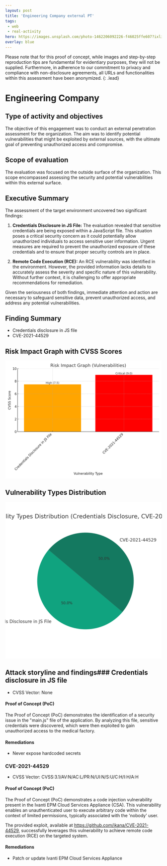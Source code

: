 ```yaml
---
layout: post
title: 'Engineering Company external PT'
tags:
 - web
 - real-activity
hero: https://images.unsplash.com/photo-1462206092226-f46025ffe607?ixlib=rb-4.0.3&ixid=M3wxMjA3fDB8MHxwaG90by1wYWdlfHx8fGVufDB8fHx8fA%3D%3D&auto=format&fit=crop&w=1474&q=80
overlay: blue
---
```


Please note that for this proof of concept, while images and step-by-step reproduction tips are fundamental for evidentiary purposes, they will not be supplied. Furthermore, in adherence to our commitment to privacy and compliance with non-disclosure agreements, all URLs and functionalities within this assessment have been anonymized. {: .lead}
 <!--break-->

# Engineering Company

## Type of activity and objectives
The objective of this engagement was to conduct an external penetration assessment for the organization. The aim was to identify potential vulnerabilities that might be exploited by external sources, with the ultimate goal of preventing unauthorized access and compromise.
## Scope of evaluation
The evaluation was focused on the outside surface of the organization. This scope encompassed assessing the security and potential vulnerabilities within this external surface.
## Executive Summary
The assessment of the target environment uncovered two significant findings:

1. **Credentials Disclosure in JS File:** The evaluation revealed that sensitive credentials are being exposed within a JavaScript file. This situation poses a critical security concern as it could potentially allow unauthorized individuals to access sensitive user information. Urgent measures are required to prevent the unauthorized exposure of these credentials and to ensure that proper security controls are in place.

2. **Remote Code Execution (RCE):** An RCE vulnerability was identified in the environment. However, the provided information lacks details to accurately assess the severity and specific nature of this vulnerability. Without further context, it is challenging to offer appropriate recommendations for remediation.

Given the seriousness of both findings, immediate attention and action are necessary to safeguard sensitive data, prevent unauthorized access, and address any potential vulnerabilities.
## Finding Summary
- Credentials disclosure in JS file
- CVE-2021-44529
## Risk Impact Graph with CVSS Scores

![](https://raw.githubusercontent.com/blitz0p3rations/blitz0p3rations.github.io/master/uploads/c20.png)

## Vulnerability Types Distribution

![](https://raw.githubusercontent.com/blitz0p3rations/blitz0p3rations.github.io/master/uploads/c21.png)

## Attack storyline and findings### Credentials disclosure in JS file
- CVSS Vector: None
#### Proof of Concept (PoC) 
The Proof of Concept (PoC) demonstrates the identification of a security issue in the "main.js" file of the application. By analyzing this file, sensitive credentials were discovered, which were then exploited to gain unauthorized access to the medical factory.
#### Remediations
- Never expose hardcoded secrets
### CVE-2021-44529
- CVSS Vector: CVSS:3.1/AV:N/AC:L/PR:N/UI:N/S:U/C:H/I:H/A:H
#### Proof of Concept (PoC) 
The Proof of Concept (PoC) demonstrates a code injection vulnerability present in the Ivanti EPM Cloud Services Appliance (CSA). This vulnerability enables an unauthenticated user to execute arbitrary code within the context of limited permissions, typically associated with the 'nobody' user.

The provided exploit, available at https://github.com/jkana/CVE-2021-44529, successfully leverages this vulnerability to achieve remote code execution (RCE) on the targeted system.

#### Remediations
- Patch or update Ivanti EPM Cloud Services Appliance
